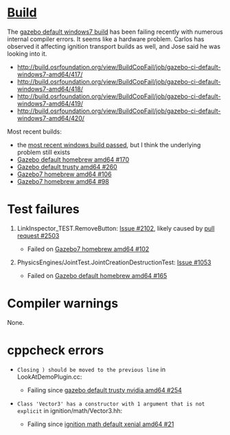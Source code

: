 # [Build](http://build.osrfoundation.org/view/BuildCopFail/)

The [gazebo default windows7 build](http://build.osrfoundation.org/view/main/view/BuildCopFail/job/gazebo-ci-default-windows7-amd64/) has been failing recently with numerous internal compiler errors. It seems like a hardware problem. Carlos has observed it affecting ignition transport builds as well, and Jose said he was looking into it.

* http://build.osrfoundation.org/view/BuildCopFail/job/gazebo-ci-default-windows7-amd64/417/
* http://build.osrfoundation.org/view/BuildCopFail/job/gazebo-ci-default-windows7-amd64/418/
* http://build.osrfoundation.org/view/BuildCopFail/job/gazebo-ci-default-windows7-amd64/419/
* http://build.osrfoundation.org/view/BuildCopFail/job/gazebo-ci-default-windows7-amd64/420/

Most recent builds:

* the [most recent windows build passed](http://build.osrfoundation.org/job/gazebo-ci-default-windows7-amd64/421/), but I think the underlying problem still exists
* [Gazebo default homebrew amd64 #170](http://build.osrfoundation.org/view/BuildCopFail/job/gazebo-ci-default-homebrew-amd64/170/)
* [Gazebo default trusty amd64 #260](http://build.osrfoundation.org/view/BuildCopFail/job/gazebo-ci-default-trusty-amd64-gpu-nvidia/260/)
* [Gazebo7 homebrew amd64 #106](http://build.osrfoundation.org/view/BuildCopFail/job/gazebo-ci-gazebo7-homebrew-amd64/106/)
* [Gazebo7 homebrew amd64 #98](http://build.osrfoundation.org/view/BuildCopFail/job/gazebo-ci-gazebo7-trusty-amd64-gpu-nvidia/98/)

# Test failures

1. LinkInspector_TEST.RemoveButton: [Issue #2102](https://bitbucket.org/osrf/gazebo/issues/2102/linkinspector_testremovebutton-test), likely caused by [pull request #2503](https://bitbucket.org/osrf/gazebo/pull-requests/2503/model-editor-show-hide-collisions)

    * Failed on [Gazebo7 homebrew amd64 #102](http://build.osrfoundation.org/job/gazebo-ci-gazebo7-homebrew-amd64/102/testReport/junit/(root)/LinkInspector_TEST/RemoveButton/)

1. PhysicsEngines/JointTest.JointCreationDestructionTest: [Issue #1053](https://bitbucket.org/osrf/gazebo/issues/1053)

    * Failed on [Gazebo default homebrew amd64 #165](http://build.osrfoundation.org/view/main/view/BuildCopTests/job/gazebo-ci-default-homebrew-amd64/165/testReport/(root)/PhysicsEngines_JointTest/JointCreationDestructionTest_0/)

# Compiler warnings

None.

# cppcheck errors

* `Closing ) should be moved to the previous line` in LookAtDemoPlugin.cc:

    * Failing since [gazebo default trusty nvidia amd64 #254](http://build.osrfoundation.org/job/gazebo-ci-default-trusty-amd64-gpu-nvidia/254/cppcheckResult/)

* `Class 'Vector3' has a constructor with 1 argument that is not explicit` in ignition/math/Vector3.hh:

    * Failing since [ignition math default xenial amd64 #21](http://build.osrfoundation.org/view/BuildCopTests/job/ignition_math-ci-default-xenial-amd64/21/cppcheckResult/)